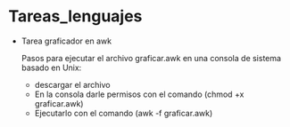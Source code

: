 # Tareas_lenguajes

- Tarea graficador en awk

  Pasos para ejecutar el archivo graficar.awk en una consola de sistema basado en Unix:
    - descargar el archivo 
    - En la consola darle permisos con el comando (chmod +x graficar.awk)
    - Ejecutarlo con el comando (awk -f graficar.awk)
